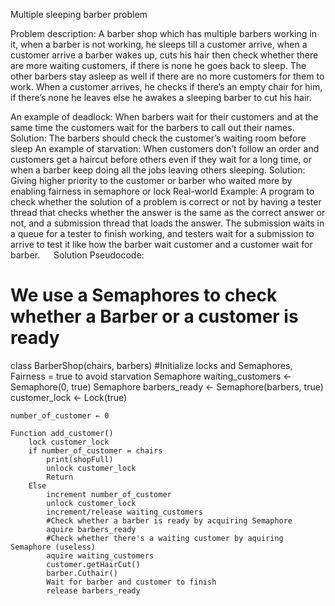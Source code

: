 Multiple sleeping barber problem

Problem description:
A barber shop which has multiple barbers working in it, when a barber is not working, he sleeps till a customer arrive, when a customer arrive a barber wakes up, cuts his hair then check whether there are more waiting customers, if there is none he goes back to sleep.  The other barbers stay asleep as well if there are no more customers for them to work.
When a customer arrives, he checks if there’s an empty chair for him, if there’s none he leaves else he awakes a sleeping barber to cut his hair.

An example of deadlock:
When barbers wait for their customers and at the same time the customers wait for the barbers to call out their names.
Solution:
The barbers should check the customer’s waiting room before sleep
An example of starvation:
When customers don’t follow an order and customers get a haircut before others even if they wait for a long time, or when a barber keep doing all the jobs leaving others sleeping.
Solution:
Giving higher priority to the customer or barber who waited more by enabling fairness in semaphore or lock
Real-world Example:	
A program to check whether the solution of a problem is correct or not by having a tester thread that checks whether the answer is the same as the correct answer or not, and a submission thread that loads the answer. The submission waits in a queue for a tester to finish working, and testers wait for a submission to arrive to test it like how the barber wait customer and a customer wait for barber.
 
Solution  Pseudocode:
# We use a Semaphores to check whether a Barber or a customer is ready
class BarberShop(chairs, barbers)
    #Initialize locks and Semaphores, Fairness = true to avoid starvation
    Semaphore waiting_customers ← Semaphore(0, true)
    Semaphore barbers_ready ← Semaphore(barbers, true)
    customer_lock ← Lock(true)
    
    number_of_customer ← 0
    
    Function add_customer()
        lock customer_lock
        if number_of_customer = chairs
            print(shopFull) 
            unlock customer_lock
            Return
        Else
            increment number_of_customer
            unlock customer_lock
            increment/release waiting_customers
            #Check whether a barber is ready by acquiring Semaphore
            aquire barbers_ready
            #Check whether there's a waiting customer by aquiring Semaphore (useless)
            aquire waiting_customers
            customer.getHairCut()
            barber.Cuthair()
            Wait for barber and customer to finish
            release barbers_ready
